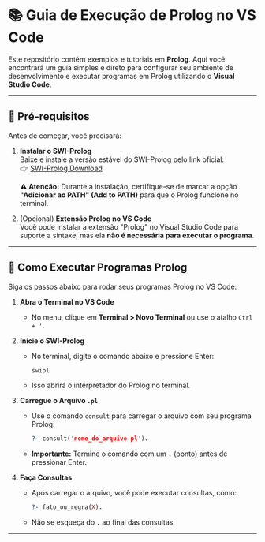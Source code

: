 # 📚 Guia de Execução de Prolog no VS Code

Este repositório contém exemplos e tutoriais em **Prolog**. Aqui você encontrará um guia simples e direto para configurar seu ambiente de desenvolvimento e executar programas em Prolog utilizando o **Visual Studio Code**.

---

## 🔧 Pré-requisitos

Antes de começar, você precisará:

1. **Instalar o SWI-Prolog**  
   Baixe e instale a versão estável do SWI-Prolog pelo link oficial:  
   👉 [SWI-Prolog Download](https://www.swi-prolog.org/download/stable/bin/swipl-9.2.9-1.x64.exe.envelope)

   **⚠️ Atenção:** Durante a instalação, certifique-se de marcar a opção **"Adicionar ao PATH" (Add to PATH)** para que o Prolog funcione no terminal.

2. (Opcional) **Extensão Prolog no VS Code**  
   Você pode instalar a extensão "Prolog" no Visual Studio Code para suporte a sintaxe, mas ela **não é necessária para executar o programa**.

---

## 🚀 Como Executar Programas Prolog

Siga os passos abaixo para rodar seus programas Prolog no VS Code:

1. **Abra o Terminal no VS Code**

   - No menu, clique em **Terminal > Novo Terminal** ou use o atalho `Ctrl + '`.

2. **Inicie o SWI-Prolog**

   - No terminal, digite o comando abaixo e pressione Enter:
     ```bash
     swipl
     ```
   - Isso abrirá o interpretador do Prolog no terminal.

3. **Carregue o Arquivo `.pl`**

   - Use o comando `consult` para carregar o arquivo com seu programa Prolog:
     ```prolog
     ?- consult('nome_do_arquivo.pl').
     ```
   - **Importante:** Termine o comando com um **`.`** (ponto) antes de pressionar Enter.

4. **Faça Consultas**
   - Após carregar o arquivo, você pode executar consultas, como:
     ```prolog
     ?- fato_ou_regra(X).
     ```
   - Não se esqueça do **`.`** ao final das consultas.

---
